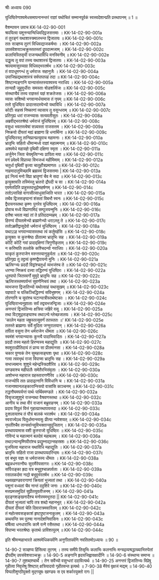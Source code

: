 श्रीः
अध्यायः 090

युधिष्ठिरेणाश्वमेधसमापनानन्तरं राज्ञां यथोचितं सम्मानपूर्वकं स्वस्वदेशान्प्रति प्रस्थापनम् ॥ 1 ॥

वैशम्पायन उवाच 	KK-14-02-90-001  
श्रपयित्वा पशूनन्यान्विधिवद्द्विजसत्तमाः ।	KK-14-02-90-001a  
तं तुरङ्गं यथाशास्त्रमालभन्त द्विजातयः ॥	KK-14-02-90-001c  
ततः सञ्ज्ञप्य तुरगं विधिवद्याजकर्षभाः ।	KK-14-02-90-002a  
उपसंवेशयाञ्चक्रुस्ततस्तां द्रुपदात्मजाम् ।	KK-14-02-90-002c  
कलाभिस्तिसृभी राजन्यथाविधि मनस्विनीम् ॥	KK-14-02-90-002e  
उद्धृत्य तु वपां तस्य यथाशास्त्रं द्विजातयः ।	KK-14-02-90-003a  
श्रपयामासुरव्यग्रा विधिवद्भरतर्षभ ॥	KK-14-02-90-003c  
तं वपाधूमगन्धं तु धर्मराजः सहानुजैः ।	KK-14-02-90-004a  
उपाजिघ्रद्यथाशास्त्रं सर्वपापापहं तदा ॥	KK-14-02-90-004c  
शिष्टान्यङ्गानि यान्यासंस्तस्याश्वस्य नराधिप ।	KK-14-02-90-005a  
तान्यग्रौ जुहुवुर्धीराः समस्ताः षोडशर्त्विजः ॥	KK-14-02-90-005c  
संस्थाप्यैवं तस्य राज्ञस्तं यज्ञं शक्रतेजसः ।	KK-14-02-90-006a  
व्यासः सशिष्यो भगवान्वर्धयामास तं नृपम् ॥	KK-14-02-90-006c  
ततो युधिष्ठिरः प्रादात्सदस्येभ्यो यथाविधि ।	KK-14-02-90-007a  
कोटीः सहस्रं निष्काणां व्यासाय तु वसुन्धराम् ॥	KK-14-02-90-007c  
प्रतिगृह्य धरां राजन्व्यासः सत्यवतीसुतः ।	KK-14-02-90-008a  
अब्रवीद्भरतश्रेष्ठं धर्मराजं युधिष्ठिरम् ॥	KK-14-02-90-008c  
वसुधा भवतस्त्वेषां सन्न्यस्ता राजसत्तम ।	KK-14-02-90-009a  
निष्क्रयो दीयतां मह्यं ब्राह्मणा हि धनार्थिना ॥	KK-14-02-90-009c  
युधिष्ठिरस्तु तान्विप्रान्प्रत्युवाच महामनाः ।	KK-14-02-90-010a  
भ्रातृभिः सहितो धीमान्मध्ये राज्ञां महात्मनाम् ॥	KK-14-02-90-010c  
अश्वमेधे महायज्ञे पृथिवी दक्षिणा स्मृता ।	KK-14-02-90-011a  
अर्जुनेन जिता चेयमृत्विग्भ्यः प्रापिता मया ॥	KK-14-02-90-011c  
वनं प्रवेक्ष्ये विप्राग्र्या विभजध्वं महीमिमाम् ।	KK-14-02-90-012a  
चतुर्धा पृथिवीं कृत्वा चातुर्होत्रप्रमाणतः ॥	KK-14-02-90-012c  
नाहमादातुमिच्छामि ब्रह्मस्वं द्विजसत्तमाः |	KK-14-02-90-013a  
इदं नित्यं मनो विप्रा भ्रातॄणां चैव मे सदा ॥	KK-14-02-90-013c  
इत्युक्तवति तस्मिंस्तु भ्रातरो द्रौपदी च सा ।	KK-14-02-90-014a  
एवमेतदिति प्राहुस्तदभूद्रोमहर्षणम् ॥	KK-14-02-90-014c  
ततोऽन्तरिक्षे वागासीत्साधुसाध्विति भारत ।	KK-14-02-90-015a  
तथैव द्विजसङ्घानां शंसतां विबभौ स्वनः ॥	KK-14-02-90-015c  
द्वैपायनस्तथा कृष्णः पुनरेव युधिष्ठिरम् ।	KK-14-02-90-016a  
प्रोवाच मध्ये विप्राणामिदं सम्पूजयन्मुनिः ॥	KK-14-02-90-016c  
दत्तैषा भवता मह्यं तां ते प्रतिददाम्यहम् ।	KK-14-02-90-017a  
हिरण्यं दीयतामेभ्यो ब्राह्मणेभ्यो धराऽस्तु ते ॥	KK-14-02-90-017c  
ततोऽब्रवीद्वासुदेवो धर्मराजं युधिष्ठिरम् ।	KK-14-02-90-018a  
यथाऽऽह भगवान्व्यासस्तथा त्वं कर्तुमर्हसि ॥	KK-14-02-90-018c  
इत्युक्तः स कुरुश्रेष्ठः प्रीतात्मा भ्रातृभिः सह ।	KK-14-02-90-019a  
कोटिं कोटिं गवां प्रादाद्दक्षिणां त्रिगुणीकृताम् ॥	KK-14-02-90-019c  
न करिष्यति तल्लोके कश्चिदन्यो नराधिपः ।	KK-14-02-90-020a  
यत्कृतं कुरुराजेन मरुत्तस्यानुकुर्वता ॥	KK-14-02-90-020c  
प्रतिगृह्य तु तद्द्रव्यं कृष्णद्वैपायनो मुनिः ।	KK-14-02-90-021a  
ऋत्विग्भ्यः प्रददौ विद्वांश्चतुर्धा व्यभजंश्च ते ॥	KK-14-02-90-021c  
धरण्या निष्क्रयं दत्त्वा तद्धिरण्यं युधिष्ठिरः ।	KK-14-02-90-022a  
धूतपापो जितस्वर्गो मुमुदे भ्रातृभिः सह ॥	KK-14-02-90-022c  
ऋत्विजस्तमपर्यन्तं सुवर्णनिचयं तथा ।	KK-14-02-90-023a  
व्यभजन्त द्विजातिभ्यो यथोत्साहं यथासुखम् ॥	KK-14-02-90-023c  
यज्ञवाटे च यत्किञ्चिद्धिरण्यं सविभूषणम् ।	KK-14-02-90-024a  
तोरणानि च यूपांश्च घटान्पात्रीस्तथेष्टकाः ।	KK-14-02-90-024c  
युधिष्ठिराभ्यनुज्ञाताः सर्वं तद्व्यभजन्द्विजाः ॥	KK-14-02-90-024e  
अनन्तरं द्विजातिभ्यः क्षत्रिया जह्रिरे वसु ।	KK-14-02-90-025a  
तथा विट्शूद्रसङ्घाश्च तथाऽन्ये म्लेच्छजातयः ।	KK-14-02-90-025c  
\'कालेन महता जह्रुस्तत्सुवर्णं ततस्ततः ॥\'	KK-14-02-90-025e  
ततस्ते ब्राह्मणाः सर्वे मुदिता जग्मुरालयान् ।	KK-14-02-90-026a  
तर्पिता वसुना तेन धर्मराजेन धीमता ॥	KK-14-02-90-026c  
स्वमंशं भगवान्व्यासः कुन्त्यै पादाभिवादितः ।	KK-14-02-90-027a  
प्रददौ तस्य महतो हिरण्यस्य महाद्युतिः ॥	KK-14-02-90-027c  
श्वशुरात्प्रीतिदायं तं प्राप्य सा प्रीतमानसा ।	KK-14-02-90-028a  
चकार पुण्यकं तेन सुमहत्सङ्घशः पृथा ॥	KK-14-02-90-028c  
गत्वा त्ववभृथं राजा विपाप्मा भ्रातृभिः सह ।	KK-14-02-90-029a  
सभाज्यमानः शुशुभे महेन्द्रस्त्रिदशैरिव ॥	KK-14-02-90-029c  
पाण्डवाश्च महीपालैः समेतैरभिसंवृताः ।	KK-14-02-90-030a  
अशोभन्त महाराज ग्रहस्तारागणैरिव ॥	KK-14-02-90-030c  
राजभ्योपि ततः प्रादाद्रत्नानि विविधानि च ।	KK-14-02-90-031a  
गजानश्वानलङ्कारान्स्त्रियो वासांसि काञ्चनम् ॥	KK-14-02-90-031c  
तद्धनौघमपर्यन्तं पार्थः पार्थिवमण्डले ।	KK-14-02-90-032a  
विसृजञ्शुशुभे राजन्यथा वैश्रवणस्तथा ॥	KK-14-02-90-032c  
आनीय च तथा वीरं राजानं बभ्रुवाहनम् ।	KK-14-02-90-033a  
प्रदाय विपुलं वित्तं गृहात्प्रास्थापयत्तदा ॥	KK-14-02-90-033c  
दुःशलायाश्च तं पौत्रं बालकं भरतर्षभ ।	KK-14-02-90-034a  
स्वराज्येऽथ पितुर्धामान्स्वसुः प्रीत्या न्यवेशयत् ॥	KK-14-02-90-034c  
नृपतींश्चैव तान्सर्वान्सुविभक्तान्सुपूजितान् ।	KK-14-02-90-035a  
प्रस्थापयामास वशी कुरुराजो युधिष्ठिरः ॥	KK-14-02-90-035c  
गोविन्दं च महात्मानं बलदेवं महाबलम् ।	KK-14-02-90-036a  
तथाऽन्यान्वृष्णिवीरांश्च प्रद्युम्नाद्यान्सहस्रशः ॥	KK-14-02-90-036c  
पूजयित्वा महाराज यथाविधि महाद्युतिः ।	KK-14-02-90-037a  
भ्रातृभिः सहितो राजा प्रास्थापयदरिन्दमः ॥	KK-14-02-90-037c  
एवं बभूव यज्ञः स धर्मराजस्य धीमतः ।	KK-14-02-90-038a  
बह्वन्नधनरत्नौघः सुरामैरेयसागरः ॥	KK-14-02-90-038c  
सर्पिःपङ्का ह्रदा यत्र बभूवुश्चान्नपर्वताः ।	KK-14-02-90-039a  
रसालकर्दमा नद्यो बभूवुर्भरतर्षभ ॥	KK-14-02-90-039c  
भक्ष्यखाण्डवरागाणां क्रियतां भुज्यतां तथा ।	KK-14-02-90-040a  
पशूनां वध्यतां चैव नान्तं ददृशिरे जनाः ॥	KK-14-02-90-040c  
मत्तप्रमत्तमुदितं सुप्रीतयुवतीजनम् ।	KK-14-02-90-041a  
मृदङ्गशङ्खनादैश्च मनोरममभूत्तदा ||	KK-14-02-90-041c  
दीयतां भुज्यतां चापि तत्र शब्दो महानभूत् ।	KK-14-02-90-042a  
दीयतां दीयतां चेति दिवारात्रमवारितम् ॥	KK-14-02-90-042c  
तं महोत्सवसङ्काशं हृष्टपुष्टजनाकुलम् ।	KK-14-02-90-043a  
कथयन्ति स्म पुरुषा नानादेशनिवासिनः ॥	KK-14-02-90-043c  
वर्षित्वा धनधाराभिः कामै रत्नै रसैस्तथा ।	KK-14-02-90-044a  
विपाप्मा भरतश्रेष्ठः कृतार्थः प्राविशत्पुरम् ॥ 	KK-14-02-90-044c  

इति श्रीमन्महाभारते आश्वमेधिकपर्वणि अनुगीतापर्वणि नवतितमोऽध्यायः ॥ 90 ॥

14-90-2 सञ्ज्ञप्य हिंसित्वा तुरगम् । तस्य समीपे तिसृभिः कलाभिः कलनाभिः मन्त्रद्रव्यश्रद्धाख्याभिरुपेतां द्रौपदीम् उपसंवेशयाञ्चक्रुः ॥ 14-90-5 अङ्गानि हृदयजिह्वावक्षादीनि ॥ 14-90-6 संस्थाप्य समाप्य ॥ 14-90-7 तुशब्दश्चार्थे । तेन सर्वेभ्यो वसुन्धरां ददावित्यर्थः ॥ 14-90-25 अनन्तरं द्विजातिभ्यः विप्रेषु गृहीत्वा निवृत्तेषु शिष्टात् क्षत्रियादयो गृहीतवन्त इत्यर्थः ॥ 7-90-38 मैरेयं वृक्षजं मद्यम् ॥ 14-90-40 पिप्पलीशुण्ठीयुक्तो मुद्गयूषः खाण्डवः स एव शर्कारयुक्तो रागः ||
